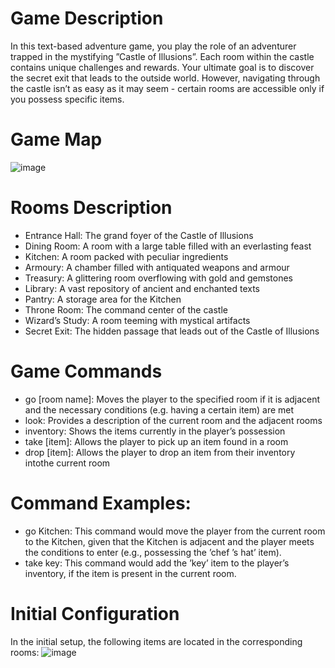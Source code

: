 # Game Description

In this text-based adventure game, you play the role of an adventurer trapped in the mystifying ”Castle of Illusions”. Each room within the castle contains unique challenges and rewards. Your ultimate goal is to discover the secret exit that leads to the outside world. However, navigating through the castle isn’t as easy as it may seem - certain rooms are accessible only if you possess specific items.

# Game Map
![image](https://github.com/oanamaria10/Text-Based-Adventure-Game/assets/116117096/4e482fca-338a-49b1-ba85-b7d079c536b2)

# Rooms Description
- Entrance Hall: The grand foyer of the Castle of Illusions
- Dining Room: A room with a large table filled with an everlasting feast
- Kitchen: A room packed with peculiar ingredients
- Armoury: A chamber filled with antiquated weapons and armour
- Treasury: A glittering room overflowing with gold and gemstones
- Library: A vast repository of ancient and enchanted texts
- Pantry: A storage area for the Kitchen
- Throne Room: The command center of the castle
- Wizard’s Study: A room teeming with mystical artifacts
- Secret Exit: The hidden passage that leads out of the Castle of Illusions

# Game Commands
- go [room name]: Moves the player to the specified room if it is adjacent and the necessary conditions (e.g. having a certain item) are met
- look: Provides a description of the current room and the adjacent rooms
- inventory: Shows the items currently in the player’s possession
- take [item]: Allows the player to pick up an item found in a room
- drop [item]: Allows the player to drop an item from their inventory intothe current room

# Command Examples:
- go Kitchen: This command would move the player from the current room to the Kitchen, given that the Kitchen is adjacent and the player meets the conditions to enter (e.g., possessing the ’chef ’s hat’ item).
- take key: This command would add the ’key’ item to the player’s inventory, if the item is present in the current room.

# Initial Configuration
In the initial setup, the following items are located in the corresponding rooms:
![image](https://github.com/oanamaria10/Text-Based-Adventure-Game/assets/116117096/88bcd815-7f16-4ee2-8cae-784d8b19ba1f)

  



